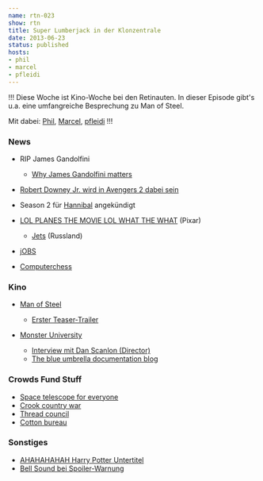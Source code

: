 ```yaml
---
name: rtn-023
show: rtn
title: Super Lumberjack in der Klonzentrale
date: 2013-06-23
status: published
hosts:
- phil
- marcel
- pfleidi
---
```

!!!
Diese Woche ist Kino-Woche bei den Retinauten. In dieser Episode gibt's u.a. eine umfangreiche Besprechung zu Man of Steel.

Mit dabei: [Phil](https://twitter.com/philgrooves), [Marcel](https://twitter.com/xartas), [pfleidi](https://twitter.com/pfleidi)
!!!

### News

- RIP James Gandolfini
  - [Why James Gandolfini matters](http://badassdigest.com/2013/06/20/film-crit-hulk-smash-why-james-gandolfini-matters/)

- [Robert Downey Jr. wird in Avengers 2 dabei sein](http://badassdigest.com/2013/06/20/robert-downey-jr.-will-return-for-avengers-2-3/)
- Season 2 für [Hannibal](https://secure.retinacast.de/rtc-pp-e28-hannibal/) angekündigt
- [LOL PLANES THE MOVIE LOL WHAT THE WHAT](http://www.imdb.com/title/tt1691917/?ref_=fn_al_tt_1) (Pixar)
  - [Jets](http://www.filmstarts.de/kritiken/220486.html) (Russland)

- [jOBS](https://www.youtube.com/watch?feature=player_embedded&v=SH1jKZwcS9Y)
- [Computerchess](http://trailers.apple.com/trailers/independent/computerchess/)

### Kino

- [Man of Steel](http://www.imdb.com/title/tt0770828/)
  - [Erster Teaser-Trailer](http://www.youtube.com/watch?v=wArmHSPIvlQ)

- [Monster University](http://www.imdb.com/title/tt1453405/?ref_=fn_al_tt_1)
  - [Interview mit Dan Scanlon (Director)](http://badassdigest.com/2013/06/21/the-badass-interview-monsters-university-director-dan-scanlon/)
  - [The blue umbrella documentation blog](http://rainycitytales332.tumblr.com)

### Crowds Fund Stuff

- [Space telescope for everyone](http://www.kickstarter.com/projects/1458134548/arkyd-a-space-telescope-for-everyone-0)
- [Crook country war](http://www.indiegogo.com/projects/crook-county-war--3?browse_v=new)
- [Thread council](http://www.kickstarter.com/projects/496316218/thread-council-killer-apparel-by-industrys-unsung)
- [Cotton bureau](https://cottonbureau.com/products/magritte-remix)

### Sonstiges

- [AHAHAHAHAH Harry Potter Untertitel](http://jaymhensley.tumblr.com/post/45117703383/a-post-about-the-subtitles-on-my-harry-potter-vcd)
- [Bell Sound bei Spoiler-Warnung](http://www.freesound.org/people/juskiddink/sounds/74920/)
